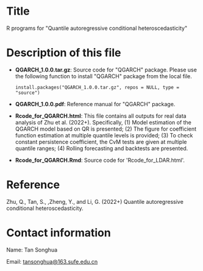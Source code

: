 # Title

R programs for "Quantile autoregressive conditional heteroscedasticity"



# Description of this file



- **QGARCH_1.0.0.tar.gz**: Source code for "QGARCH" package. Please use the following function to install "QGARCH" package from the local file.
  ```
  install.packages("QGARCH_1.0.0.tar.gz", repos = NULL, type = "source")
  ```

- **QGARCH_1.0.0.pdf**: Reference manual for "QGARCH" package.

- **Rcode_for_QGARCH.html**: This file contains all outputs for real data analysis of Zhu et al. (2022+). Specifically, (1) Model estimation of the QGARCH model based on QR is presented; (2) The figure for coefficient function estimation at multiple quantile levels is provided; (3) To check constant persistence coefficient, the CvM tests are given at multiple quantile ranges; (4) Rolling forecasting and backtests are presented.

- **Rcode_for_QGARCH.Rmd**: Source code for 'Rcode_for_LDAR.html'.



# Reference

Zhu, Q., Tan, S., ,Zheng, Y., and Li, G. (2022+) Quantile autoregressive conditional heteroscedasticity.



# Contact information
Name: Tan Songhua

Email: tansonghua@163.sufe.edu.cn 
